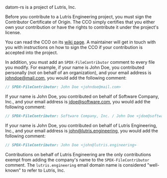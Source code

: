 <!-- SPDX-FileCopyrightText: 2022 Lutris, Inc -->
<!-- SPDX-License-Identifier: BlueOak-1.0.0 OR BSD-2-Clause-Patent -->
<!-- SPDX-FileContributor: Piper McCorkle <piper@lutris.engineering> -->

datom-rs is a project of Lutris, Inc.

Before you contribute to a Lutris Engineering project, you must sign the
Contributor Certificate of Origin. The CCO simply certifies that you
either own your contribution or have the rights to contribute it under
the project's license.

You can read the CCO on its [wiki page](https://wiki.lutris.engineering/wiki/Contributor_Certificate_of_Origin).
A maintainer will get in touch with you with instructions on how to sign
the CCO if your contribution is accepted into the project.

In addition, you must add an `SPDX-FileContributor` comment to every
file you modify. For example, if your name is John Doe, you contributed
personally (not on behalf of an organization), and your email address is
johndoe@mail.com, you would add the following comment:

```rs
// SPDX-FileContributor: John Doe <johndoe@mail.com>
```

If your name is John Doe, you contributed on behalf of Software Company,
Inc., and your email address is jdoe@software.com, you would add the
following comment:

```rs
// SPDX-FileContributor: Software Company, Inc. / John Doe <jdoe@software.com>
```

If your name is John Doe, you contributed on behalf of Lutris
Engineering, Inc., and your email address is john@lutris.engineering,
you would add the following comment:

```rs
// SPDX-FileContributor: John Doe <john@lutris.engineering>
```

Contributions on behalf of Lutris Engineering are the only contributions
exempt from adding the company's name to the `SPDX-FileContributor`
comment. The `lutris.engineering` email domain name is considered
"well-known" to refer to Lutris, Inc.
